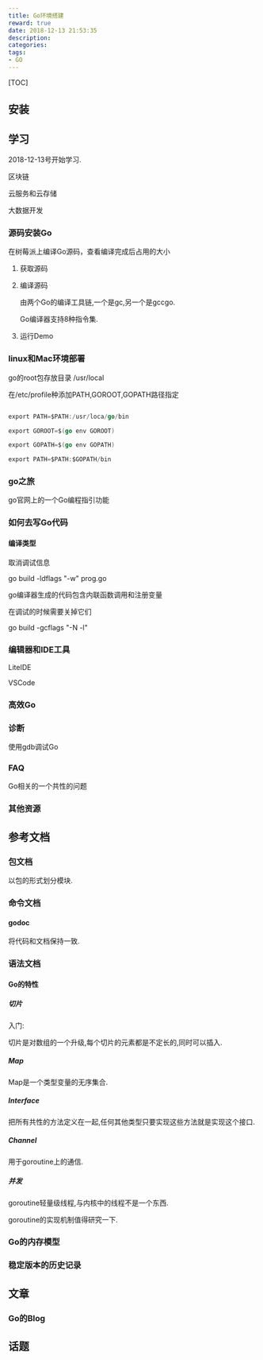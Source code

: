 ```yaml
---
title: Go环境搭建
reward: true
date: 2018-12-13 21:53:35
description:
categories:
tags:
- GO
---
```


[TOC]



## 安装

## 学习

2018-12-13号开始学习.

区块链

云服务和云存储

大数据开发

### 源码安装Go

在树莓派上编译Go源码，查看编译完成后占用的大小

1. 获取源码

2. 编译源码

   由两个Go的编译工具链,一个是gc,另一个是gccgo.

   Go编译器支持8种指令集.

3. 运行Demo

### linux和Mac环境部署

go的root包存放目录 /usr/local

在/etc/profile种添加PATH,GOROOT,GOPATH路径指定

```go

export PATH=$PATH:/usr/loca/go/bin

export GOROOT=$(go env GOROOT)

export GOPATH=$(go env GOPATH)

export PATH=$PATH:$GOPATH/bin

```



### go之旅

go官网上的一个Go编程指引功能

### 如何去写Go代码

#### 编译类型

取消调试信息

go build -ldflags "-w" prog.go

go编译器生成的代码包含内联函数调用和注册变量

在调试的时候需要关掉它们

go build -gcflags "-N -l"

### 编辑器和IDE工具

LiteIDE

VSCode

### 高效Go

### 诊断

使用gdb调试Go

### FAQ

Go相关的一个共性的问题

### 其他资源

## 参考文档

### 包文档

以包的形式划分模块.

### 命令文档

#### godoc

将代码和文档保持一致.

### 语法文档

#### Go的特性

##### 切片

入门:

切片是对数组的一个升级,每个切片的元素都是不定长的,同时可以插入.

##### Map

Map是一个类型变量的无序集合.

##### Interface

把所有共性的方法定义在一起,任何其他类型只要实现这些方法就是实现这个接口.

##### Channel

用于goroutine上的通信.

##### 并发

goroutine轻量级线程,与内核中的线程不是一个东西.

goroutine的实现机制值得研究一下.

### Go的内存模型

### 稳定版本的历史记录

## 文章

### Go的Blog

## 话题

